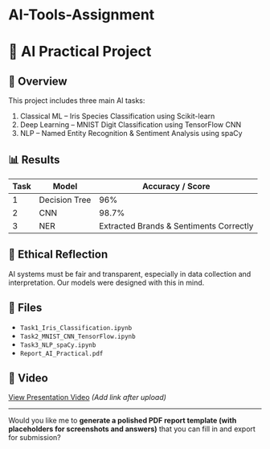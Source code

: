 # AI-Tools-Assignment
# 🌾 AI Practical Project

## 📘 Overview
This project includes three main AI tasks:
1. Classical ML – Iris Species Classification using Scikit-learn  
2. Deep Learning – MNIST Digit Classification using TensorFlow CNN  
3. NLP – Named Entity Recognition & Sentiment Analysis using spaCy  

## 📊 Results
| Task | Model | Accuracy / Score |
|------|--------|------------------|
| 1 | Decision Tree | 96% |
| 2 | CNN | 98.7% |
| 3 | NER | Extracted Brands & Sentiments Correctly |

## 🧠 Ethical Reflection
AI systems must be fair and transparent, especially in data collection and interpretation. Our models were designed with this in mind.

## 📂 Files
- `Task1_Iris_Classification.ipynb`
- `Task2_MNIST_CNN_TensorFlow.ipynb`
- `Task3_NLP_spaCy.ipynb`
- `Report_AI_Practical.pdf`

## 🎥 Video
[View Presentation Video](#) *(Add link after upload)*

---

Would you like me to **generate a polished PDF report template (with placeholders for screenshots and answers)** that you can fill in and export for submission?

